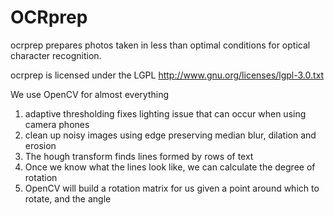 OCRprep
=======

ocrprep prepares photos taken in less than optimal conditions for optical character recognition.

ocrprep is licensed under the LGPL http://www.gnu.org/licenses/lgpl-3.0.txt
      
We use OpenCV for almost everything

1. adaptive thresholding fixes lighting issue that can occur when using camera phones
2. clean up noisy images using edge preserving median blur, dilation and erosion
2. The hough transform finds lines formed by rows of text
3. Once we know what the lines look like, we can calculate the degree of rotation
4. OpenCV will build a rotation matrix for us given a point around which to rotate, and the angle 


